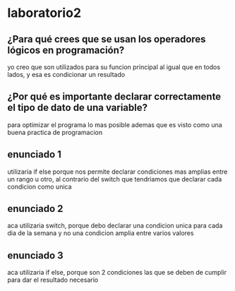 # laboratorio2
## ¿Para qué crees que se usan los operadores lógicos en programación?
yo creo que son utilizados para su funcion principal al igual que en todos lados, y esa es condicionar un resultado
## ¿Por qué es importante declarar correctamente el tipo de dato de una variable?
para optimizar el programa lo mas posible ademas que es visto como una buena practica de programacion
## enunciado 1
utilizaria if else porque nos permite declarar condiciones mas amplias entre un rango u otro, al contrario del switch que tendriamos que declarar cada condicion como unica
## enunciado 2
aca utilizaria switch, porque debo declarar una condicion unica para cada dia de la semana y no una condicion amplia entre varios valores
## enunciado 3
aca utilizaria if else, porque son 2 condiciones las que se deben de cumplir para dar el resultado necesario
